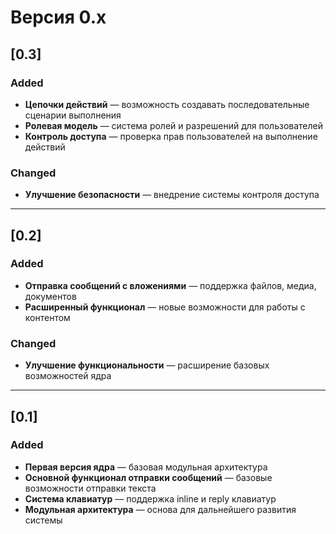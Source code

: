 # Версия 0.x

## [0.3]

### Added
- **Цепочки действий** — возможность создавать последовательные сценарии выполнения
- **Ролевая модель** — система ролей и разрешений для пользователей
- **Контроль доступа** — проверка прав пользователей на выполнение действий

### Changed
- **Улучшение безопасности** — внедрение системы контроля доступа

---

## [0.2]

### Added
- **Отправка сообщений с вложениями** — поддержка файлов, медиа, документов
- **Расширенный функционал** — новые возможности для работы с контентом

### Changed
- **Улучшение функциональности** — расширение базовых возможностей ядра

---

## [0.1]

### Added
- **Первая версия ядра** — базовая модульная архитектура
- **Основной функционал отправки сообщений** — базовые возможности отправки текста
- **Система клавиатур** — поддержка inline и reply клавиатур
- **Модульная архитектура** — основа для дальнейшего развития системы
